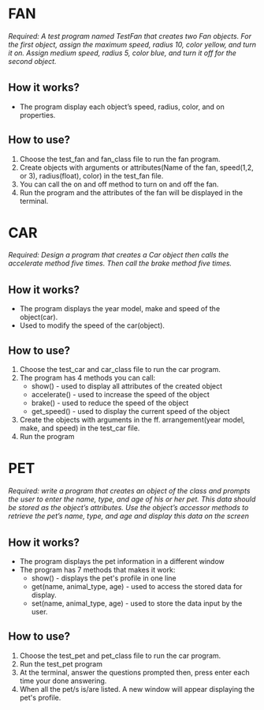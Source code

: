 # FAN
###### Required:  A test program named TestFan that creates two Fan objects. For the first object, assign the maximum speed, radius 10, color yellow, and turn it on. Assign medium speed, radius 5, color blue, and turn it off for the second object. 

## How it works?
- The program display each object’s speed, radius, color, and on properties.

## How to use?
1. Choose the test_fan and fan_class file to run the fan program.  
2. Create objects with arguments or attributes(Name of the fan, speed(1,2, or 3), radius(float), color) in the test_fan file.
3. You can call the on and off method to turn on and off the fan.
4. Run the program and the attributes of the fan will be displayed in the terminal.

# CAR
###### Required: Design a program that creates a Car object then calls the accelerate method five times. Then call the brake method five times.

## How it works?
- The program displays the year model, make and speed of the object(car).
- Used to modify the speed of the car(object).
  
## How to use?
1. Choose the test_car and car_class file to run the car program.
2. The program has 4 methods you can call:
    - show() - used to display all attributes of the created object
    - accelerate() - used to increase the speed of the object
    - brake() - used to reduce the speed of the object
    - get_speed() - used to display the current speed of the object
3. Create the objects with arguments in the ff. arrangement(year model, make, and speed) in the test_car file.
4. Run the program 

# PET
###### Required: write a program that creates an object of the class and prompts the user to enter the name, type, and age of his or her pet. This data should be stored as the object’s attributes. Use the object’s accessor methods to retrieve the pet’s name, type, and age and display this data on the screen

## How it works?
- The program displays the pet information in a different window
- The program has 7 methods that makes it work:
    - show() - displays the pet's profile in one line
    - get(name, animal_type, age) - used to access the stored data for display. 
    - set(name, animal_type, age) - used to store the data input by the user.
  
## How to use?
1. Choose the test_pet and pet_class file to run the car program.
2. Run the test_pet program
3. At the terminal, answer the questions prompted then, press enter each time your done answering.
4. When all the pet/s is/are listed. A new window will appear displaying the pet's profile.
